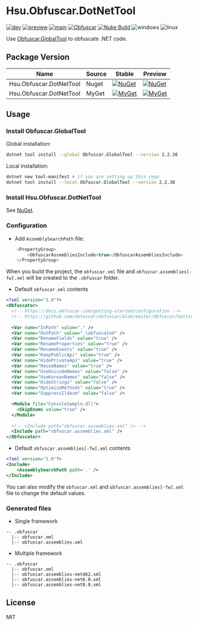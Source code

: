 # Hsu.Obfuscar.DotNetTool
[![dev](https://github.com/hsu-net/obfuscar/actions/workflows/build.yml/badge.svg?branch=dev)](https://github.com/hsu-net/obfuscar/actions/workflows/build.yml)
[![preview](https://github.com/hsu-net/obfuscar/actions/workflows/deploy.yml/badge.svg?branch=preview)](https://github.com/hsu-net/obfuscar/actions/workflows/deploy.yml)
[![main](https://github.com/hsu-net/obfuscar/actions/workflows/deploy.yml/badge.svg?branch=main)](https://github.com/hsu-net/obfuscar/actions/workflows/deploy.yml)
[![Obfuscar](https://img.shields.io/badge/Obfuscar-GlobalTool-yellow.svg)](https://github.com/obfuscar/obfuscar)
[![Nuke Build](https://img.shields.io/badge/Nuke-Build-yellow.svg)](https://github.com/nuke-build/nuke)
![windows](https://img.shields.io/badge/OS-Windows-blue.svg)
![linux](https://img.shields.io/badge/OS-Linux-blue.svg)

Use [Obfuscar.GlobalTool](https://www.nuget.org/packages/Obfuscar.GlobalTool) to obfuscate .NET code.

## Package Version

| Name | Source | Stable | Preview |
|---|---|---|---|
| Hsu.Obfuscar.DotNetTool | Nuget | [![NuGet](https://img.shields.io/nuget/v/Hsu.Obfuscar.DotNetTool?style=flat-square)](https://www.nuget.org/packages/Hsu.Obfuscar.DotNetTool) | [![NuGet](https://img.shields.io/nuget/vpre/Hsu.Obfuscar.DotNetTool?style=flat-square)](https://www.nuget.org/packages/Hsu.Obfuscar.DotNetTool) |
| Hsu.Obfuscar.DotNetTool | MyGet | [![MyGet](https://img.shields.io/myget/godsharp/v/Hsu.Obfuscar.DotNetTool?style=flat-square&label=myget)](https://www.myget.org/feed/godsharp/package/nuget/Hsu.Obfuscar.DotNetTool) | [![MyGet](https://img.shields.io/myget/godsharp/vpre/Hsu.Obfuscar.DotNetTool?style=flat-square&label=myget)](https://www.myget.org/feed/godsharp/package/nuget/Hsu.Obfuscar.DotNetTool) |

## Usage

### Install Obfuscar.GlobalTool

Global installation:
```bash
dotnet tool install --global Obfuscar.GlobalTool --version 2.2.38
```

Local installation:
```bash
dotnet new tool-manifest # if you are setting up this repo
dotnet tool install --local Obfuscar.GlobalTool --version 2.2.38
```

### Install Hsu.Obfuscar.DotNetTool

See [NuGet](https://www.nuget.org/packages/Hsu.Obfuscar.DotNetTool).

### Configuration

- Add `AssemblySearchPath` file:
```csharp
    <PropertyGroup>
        <ObfuscarAssembliesInclude>true</ObfuscarAssembliesInclude>
    </PropertyGroup>
```

When you build the project, the `obfuscar.xml` file and `obfuscar.assemblies[-fw].xml` will be created to the `.obfuscar` folder.

- Default `obfuscar.xml` contents
```xml
<?xml version="1.0"?>
<Obfuscator>
  <!-- https://docs.obfuscar.com/getting-started/configuration -->
  <!-- https://github.com/obfuscar/obfuscar/blob/master/Obfuscar/Settings.cs -->
  
  <Var name="InPath" value="." />
  <Var name="OutPath" value=".\obfuscated" />
  <Var name="RenameFields" value="true" />
  <Var name="RenameProperties" value="true" />
  <Var name="RenameEvents" value="true" />
  <Var name="KeepPublicApi" value="true" />
  <Var name="HidePrivateApi" value="true" />
  <Var name="ReuseNames" value="true" />
  <Var name="UseUnicodeNames" value="false" />
  <Var name="UseKoreanNames" value="false" />
  <Var name="HideStrings" value="false" />
  <Var name="OptimizeMethods" value="true" />
  <Var name="SuppressIldasm" value="false" />

  <Module file="ConsoleSample.dll">
    <SkipEnums value="true" />
  </Module>
  
  <!-- <Include path="obfuscar.assemblies.xml" /> -->
  <Include path="obfuscar.assemblies.xml" />
</Obfuscator>
```

- Default `obfuscar.assemblies[-fw].xml` contents
```xml
<?xml version="1.0"?>
<Include>
    <AssemblySearchPath path='.' />
</Include>
```

You can also modify the `obfuscar.xml` and `obfuscar.assemblies[-fw].xml` file to change the default values.

### Generated files

- Single framework

```config
-- .obfuscar
  |-- obfuscar.xml
  |-- obfuscar.assemblies.xml
```

- Multiple framework
```config
-- .obfuscar
  |-- obfuscar.xml
  |-- obfuscar.assemblies-net462.xml
  |-- obfuscar.assemblies-net6.0.xml
  |-- obfuscar.assemblies-net8.0.xml
```

## License
MIT